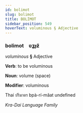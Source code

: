 ```yaml
---
id: bolimot
slug: bolimot
title: BOLİMOT
sidebar_position: 549
hoverText: voluminous § Adjective
---
```


### bolimot&emsp;<span kind="abugida">ʋʓɟƶ̆</span>

*voluminous* **§** Adjective

**Verb**: to be voluminous

**Noun**: volume (space)

**Modifier**: voluminous

Thai ปริมาตร bpà-rí-mâat undefined

*Kra-Dai Language Family*